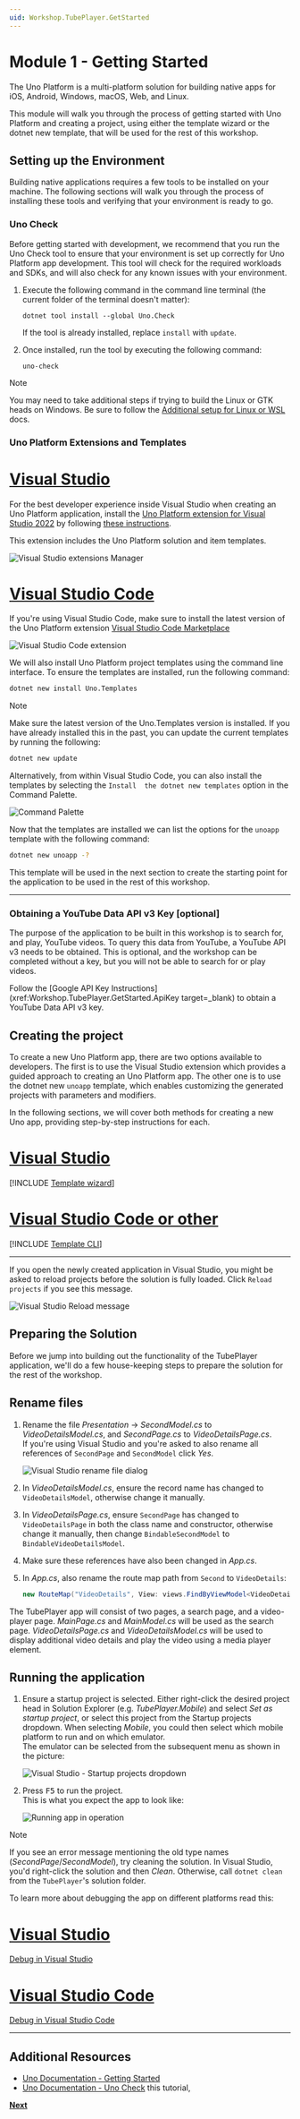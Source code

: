 ```yaml
---
uid: Workshop.TubePlayer.GetStarted
---
```


# Module 1 - Getting Started

The Uno Platform is a multi-platform solution for building native apps for iOS, Android, Windows, macOS, Web, and Linux.

This module will walk you through the process of getting started with Uno Platform and creating a project, using either the template wizard or the dotnet new template, that will be used for the rest of this workshop.

## Setting up the Environment

Building native applications requires a few tools to be installed on your machine. The following sections will walk you through the process of installing these tools and verifying that your environment is ready to go.

### Uno Check

Before getting started with development, we recommend that you run the Uno Check tool to ensure that your environment is set up correctly for Uno Platform app development. This tool will check for the required workloads and SDKs, and will also check for any known issues with your environment.

1. Execute the following command in the command line terminal (the current folder of the terminal doesn't matter):

    ```
    dotnet tool install --global Uno.Check
    ```

    If the tool is already installed, replace `install` with `update`.


1. Once installed, run the tool by executing the following command:

    ```
    uno-check
    ```

> [!NOTE]  
> You may need to take additional steps if trying to build the Linux or GTK heads on Windows.
> Be sure to follow the [Additional setup for Linux or WSL](xref:Uno.GetStarted.Linux) docs.  


### Uno Platform Extensions and Templates

# [Visual Studio](#tab/vs)

For the best developer experience inside Visual Studio when creating an Uno Platform application, install the [Uno Platform extension for Visual Studio 2022](https://marketplace.visualstudio.com/items?itemName=unoplatform.uno-platform-addin-2022) by following [these instructions](xref:Uno.GetStarted.vs2022#install-the-solution-templates).

This extension includes the Uno Platform solution and item templates.

![Visual Studio extensions Manager](vs-2022-extension.jpg)

# [Visual Studio Code](#tab/vscode)

If you're using Visual Studio Code, make sure to install the latest version of the Uno Platform extension [Visual Studio Code Marketplace](https://marketplace.visualstudio.com/items?itemName=unoplatform.vscode)

![Visual Studio Code extension](vs-code-extension.jpg)

We will also install Uno Platform project templates using the command line interface. To ensure the templates are installed, run the following command:

```bash
dotnet new install Uno.Templates
```


> [!NOTE]  
> Make sure the latest version of the Uno.Templates version is installed.
> If you have already installed this in the past, you can update the current templates by running the following:
>
> ```bash
> dotnet new update
> ```

Alternatively, from within Visual Studio Code, you can also install the templates by selecting the `Install  the dotnet new templates` option in the Command Palette.

![Command Palette](vs-code-templates.jpg)


Now that the templates are installed we can list the options for the `unoapp` template with the following command:

```bash
dotnet new unoapp -?
```

This template will be used in the next section to create the starting point for the application to be used in the rest of this workshop.

---

### Obtaining a YouTube Data API v3 Key [optional]

The purpose of the application to be built in this workshop is to search for, and play, YouTube videos. To query this data from YouTube, a YouTube API v3 needs to be obtained. This is optional, and the workshop can be completed without a key, but you will not be able to search for or play videos.

Follow the [Google API Key Instructions](xref:Workshop.TubePlayer.GetStarted.ApiKey target=_blank) to obtain a YouTube Data API v3 key.

## Creating the project

To create a new Uno Platform app, there are two options available to developers. The first is to use the Visual Studio extension which provides a guided approach to creating an Uno Platform app.
The other one is to use the dotnet new `unoapp` template, which enables customizing the generated projects with parameters and modifiers.

In the following sections, we will cover both methods for creating a new Uno app, providing step-by-step instructions for each.

# [Visual Studio](#tab/vs)

[!INCLUDE [Template wizard](templates-wizard.md)]

# [Visual Studio Code or other](#tab/vscode)

[!INCLUDE [Template CLI](templates-cli.md)]

---

If you open the newly created application in Visual Studio, you might be asked to reload projects before the solution is fully loaded. Click `Reload projects` if you see this message.

![Visual Studio Reload message](vs-reload-message.jpg)  

## Preparing the Solution

Before we jump into building out the functionality of the TubePlayer application, we'll do a few house-keeping steps to prepare the solution for the rest of the workshop.

## Rename files

1. Rename the file *Presentation* → *SecondModel.cs* to *VideoDetailsModel.cs*, and *SecondPage.cs* to *VideoDetailsPage.cs*.  
    If you're using Visual Studio and you're asked to also rename all references of `SecondPage` and `SecondModel` click *Yes*.

    ![Visual Studio rename file dialog](rename-file-dialog.jpg)

1. In *VideoDetailsModel.cs*, ensure the record name has changed to `VideoDetailsModel`, otherwise change it manually.

1. In *VideoDetailsPage.cs*, ensure `SecondPage` has changed to `VideoDetailsPage` in both the class name and constructor, otherwise change it manually, then change `BindableSecondModel` to `BindableVideoDetailsModel`.

1. Make sure these references have also been changed in *App.cs*.

1. In *App.cs*, also rename the route map path from `Second` to `VideoDetails`:

    ```c#
    new RouteMap("VideoDetails", View: views.FindByViewModel<VideoDetailsModel>()),
    ```

The TubePlayer app will consist of two pages, a search page, and a video-player page. *MainPage.cs* and *MainModel.cs* will be used as the search page. *VideoDetailsPage.cs* and *VideoDetailsModel.cs* will be used to display additional video details and play the video using a media player element.

## Running the application

1. Ensure a startup project is selected. Either right-click the desired project head in Solution Explorer (e.g. *TubePlayer.Mobile*) and select *Set as startup project*, or select this project from the Startup projects dropdown.
    When selecting *Mobile*, you could then select which mobile platform to run and on which emulator.  
    The emulator can be selected from the subsequent menu as shown in the picture:

    ![Visual Studio - Startup projects dropdown](set-startup-project.jpg)

1. Press <kbd>F5</kbd> to run the project.  
  This is what you expect the app to look like:

    ![Running app in operation](ui-output.gif)

> [!NOTE]  
> If you see an error message mentioning the old type names (*SecondPage*/*SecondModel*), try cleaning the solution. In Visual Studio, you'd right-click the solution and then *Clean*. Otherwise, call `dotnet clean` from the `TubePlayer`'s solution folder.

To learn more about debugging the app on different platforms read this:

# [Visual Studio](#tab/vs)

[Debug in Visual Studio](xref:Uno.GetStarted.vs2022#create-an-application)

# [Visual Studio Code](#tab/vscode)

[Debug in Visual Studio Code](xref:Uno.GetStarted.vscode#run-and-debug-application)

---

## Additional Resources

- [Uno Documentation - Getting Started](xref:Uno.GetStarted)
- [Uno Documentation - Uno Check](xref:UnoCheck.UsingUnoCheck)
this tutorial,

**[Next](xref:Workshop.TubePlayer.BasicLayout "Creating basic UI layout with C# Markup")**
